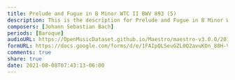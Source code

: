 ```yaml
---
title: Prelude and Fugue in B Minor WTC II BWV 893 (5)
description: This is the description for Prelude and Fugue in B Minor WTC II BWV 893 by Johann Sebastian Bach
composers: [Johann Sebastian Bach]
periods: [Baroque]
audioURL: https://OpenMusicDataset.github.io/Maestro/maestro-v3.0.0/2013/ORIG-MIDI_03_7_6_13_Group__MID--AUDIO_10_R1_2013_wav--1.midi
formURL: https://docs.google.com/forms/d/e/1FAIpQLSeuGZL0Q2avuKOn_88H-Vgtzq-CEhN2Icv9GXBuKzGmdxnvfg/viewform
comments: true
share: true
date: 2021-08-08T07:43:13-06:00
---
```

